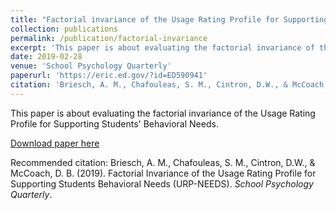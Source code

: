 ```yaml
---
title: "Factorial invariance of the Usage Rating Profile for Supporting Students' Behavioral Needs (URP-NEEDS)"
collection: publications
permalink: /publication/factorial-invariance
excerpt: 'This paper is about evaluating the factorial invariance of the Usage Rating Profile for Supporting Students' Behavioral Needs.'
date: 2019-02-28
venue: 'School Psychology Quarterly'
paperurl: 'https://eric.ed.gov/?id=ED590941'
citation: 'Briesch, A. M., Chafouleas, S. M., Cintron, D.W., & McCoach, D. B. (2019). Factorial Invariance of the Usage Rating Profile for Supporting Students Behavioral Needs (URP-NEEDS). *School Psychology Quarterly*.'
---
```


This paper is about evaluating the factorial invariance of the Usage Rating Profile for Supporting Students' Behavioral Needs.

[Download paper here](https://eric.ed.gov/?id=ED590941)

Recommended citation: Briesch, A. M., Chafouleas, S. M., Cintron, D.W., & McCoach, D. B. (2019). Factorial Invariance of the Usage Rating Profile for Supporting Students Behavioral Needs (URP-NEEDS). *School Psychology Quarterly*.

